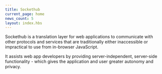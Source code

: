 ```yaml
---
title: Sockethub
current_page: home
news_count: 5
layout: index.hbs
---
```


Sockethub is a translation layer for web applications to communicate with other protocols and services that are traditionally either inaccessible or impractical to use from in-browser JavaScript.

It assists web app developers by providing server-independent, server-side functionality - which gives the application and user greater autonomy and privacy. 
